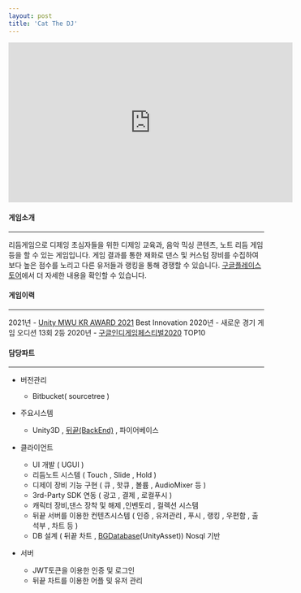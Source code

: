 ```yaml
---
layout: post
title: 'Cat The DJ'
---
```


<iframe width="560" height="315" src="https://www.youtube.com/embed/thp7LjfnCh0" title="YouTube video player" frameborder="0" allow="accelerometer; autoplay; clipboard-write; encrypted-media; gyroscope; picture-in-picture" allowfullscreen></iframe>


#### 게임소개

----------------------------

리듬게임으로 디제잉 초심자들을 위한 디제잉 교육과, 음악 믹싱 콘텐츠, 노트 리듬 게임 등을 할 수 있는 게임입니다. 게임 결과를 통한 재화로 댄스 및 커스텀 장비를 수집하여 보다 높은 점수를 노리고 다른 유저들과 랭킹을 통해 경쟁할 수 있습니다. <a href="https://play.google.com/store/apps/details?id=com.CatsByStudio.CatTheDj" target="_blank">구글플레이스토어</a>에서 더 자세한 내용을 확인할 수 있습니다.

#### 게임이력

----------------------------

2021년 - <a href = "https://www.youtube.com/watch?v=JsnHOA_Bp7Q">Unity MWU KR AWARD 2021</a> Best Innovation
2020년 - 새로운 경기 게임 오디션 13회 2등
2020년 - <a href = "https://www.inven.co.kr/webzine/news/?news=241524&site=indie" target="_blank">구글인디게임페스티벌2020</a> TOP10


#### 담당파트

----------------------------

* 버전관리
  *  Bitbucket( sourcetree )  

* 주요시스템
  * Unity3D , <a href="https://www.thebackend.io/" target="_blank">뒤끝(BackEnd)</a> , 파이어베이스
* 클라이언트
  * UI 개발 ( UGUI )  
  * 리듬노트 시스템 ( Touch , Slide , Hold )  
  * 디제이 장비 기능 구현 ( 큐 , 핫큐 , 볼륨 , AudioMixer 등 )  
  * 3rd-Party SDK 연동 ( 광고 , 결제 , 로컬푸시 ) 
  * 캐릭터 장비,댄스 장착 및 해제 ,인벤토리 , 컬렉션 시스템
  * 뒤끝 서버를 이용한 컨텐츠시스템 ( 인증 , 유저관리 , 푸시 , 랭킹 , 우편함 , 출석부 , 차트 등 ) 
  * DB 설계 ( 뒤끝 차트 , <a href="https://assetstore.unity.com/packages/tools/localization/bg-localization-114740 " target="_blank">BGDatabase</a>(UnityAsset)) Nosql 기반
* 서버
  * JWT토큰을 이용한 인증 및 로그인
  * 뒤끝 차트를 이용한 어플 및 유저 관리

  